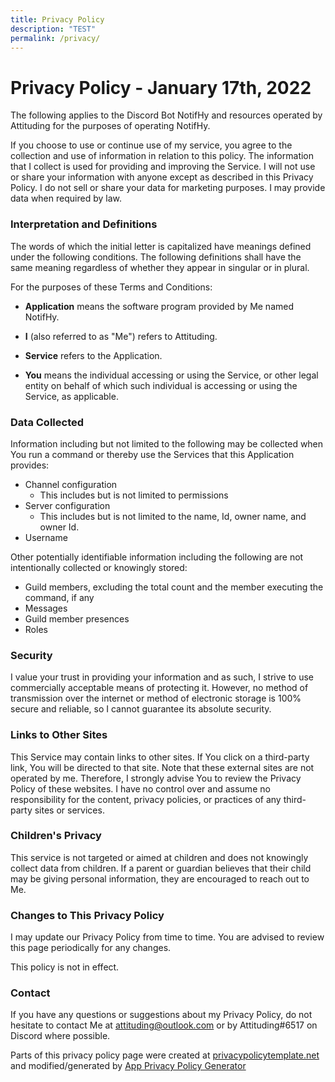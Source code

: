```yaml
---
title: Privacy Policy
description: "TEST"
permalink: /privacy/
---
```

# Privacy Policy - January 17th, 2022
The following applies to the Discord Bot NotifHy and resources operated by Attituding for the purposes of operating NotifHy.

If you choose to use or continue use of my service, you agree to the collection and use of information in relation to this policy. The information that I collect is used for providing and improving the Service. I will not use or share your information with anyone except as described in this Privacy Policy. I do not sell or share your data for marketing purposes. I may provide data when required by law.

### Interpretation and Definitions

The words of which the initial letter is capitalized have meanings defined under the following conditions. The following definitions shall have the same meaning regardless of whether they appear in singular or in plural.

For the purposes of these Terms and Conditions:

*   **Application** means the software program provided by Me named NotifHy.
    
*   **I** (also referred to as "Me") refers to Attituding.
    
*   **Service** refers to the Application.
    
*   **You** means the individual accessing or using the Service, or other legal entity on behalf of which such individual is accessing or using the Service, as applicable.

### Data Collected
Information including but not limited to the following may be collected when You run a command or thereby use the Services that this Application provides:
  - Channel configuration
    - This includes but is not limited to permissions
  - Server configuration
    - This includes but is not limited to the name, Id, owner name, and owner Id.
  - Username

Other potentially identifiable information including the following are not intentionally collected or knowingly stored:
  - Guild members, excluding the total count and the member executing the command, if any
  - Messages
  - Guild member presences
  - Roles

### Security
I value your trust in providing your information and as such, I strive to use commercially acceptable means of protecting it. However, no method of transmission over the internet or method of electronic storage is 100% secure and reliable, so I cannot guarantee its absolute security.

### Links to Other Sites
This Service may contain links to other sites. If You click on a third-party link, You will be directed to that site. Note that these external sites are not operated by me. Therefore, I strongly advise You to review the Privacy Policy of these websites. I have no control over and assume no responsibility for the content, privacy policies, or practices of any third-party sites or services.

### Children's Privacy
This service is not targeted or aimed at children and does not knowingly collect data from children. If a parent or guardian believes that their child may be giving personal information, they are encouraged to reach out to Me.

### Changes to This Privacy Policy
I may update our Privacy Policy from time to time. You are advised to review this page periodically for any changes.

This policy is not in effect.

### Contact
If you have any questions or suggestions about my Privacy Policy, do not hesitate to contact Me at attituding@outlook.com or by Attituding#6517 on Discord where possible.

Parts of this privacy policy page were created at [privacypolicytemplate.net](https://privacypolicytemplate.net) and modified/generated by [App Privacy Policy Generator](https://app-privacy-policy-generator.nisrulz.com/)
